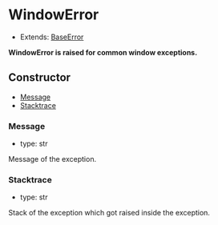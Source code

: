 # WindowError

- Extends: [BaseError](./doc/api/python/exceptions/baseerror.md)

**WindowError is raised for common window exceptions.**

## Constructor<!-- {docsify-ignore} -->
- [Message](#message)
- [Stacktrace](#stacktrace)


### Message
- type: str

Message of the exception.


### Stacktrace
- type: str

Stack of the exception which got raised inside the exception.